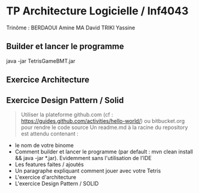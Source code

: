 # TP Architecture Logicielle / Inf4043 
Trinôme : 
BERDAOUI Amine
MA David
TRIKI Yassine

## Builder et lancer le programme
java -jar TetrisGameBMT.jar

## Exercice Architecture

## Exercice Design Pattern / Solid

>Utiliser la plateforme github.com (cf : https://guides.github.com/activities/hello-world/) ou bitbucket.org pour rendre le code source
Un readme.md à la racine du repository est attendu contenant :
- le nom de votre binome
- Comment builder et lancer le programme (par default : mvn clean install && java -jar *.jar). Evidemment sans l'utilisation de l'IDE
- Les features faites / ajoutés
- Un paragraphe expliquant comment jouer avec votre Tetris
- L'exercice d'architecture
- L'exercice Design Pattern / SOLID

